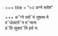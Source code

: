 +++
title = "०२ अग्ने स्तोमं"

+++
अ᳓ग्ने स्तो᳓मं जुषस्व मे  
व᳓र्धस्वाने᳓न म᳓न्मना  
प्र᳓ति सूक्ता᳓नि हर्य नः